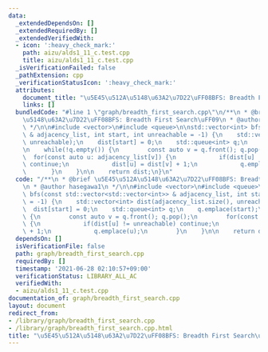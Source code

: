 ```yaml
---
data:
  _extendedDependsOn: []
  _extendedRequiredBy: []
  _extendedVerifiedWith:
  - icon: ':heavy_check_mark:'
    path: aizu/alds1_11_c.test.cpp
    title: aizu/alds1_11_c.test.cpp
  _isVerificationFailed: false
  _pathExtension: cpp
  _verificationStatusIcon: ':heavy_check_mark:'
  attributes:
    document_title: "\u5E45\u512A\u5148\u63A2\u7D22\uFF08BFS: Breadth First Search\uFF09"
    links: []
  bundledCode: "#line 1 \"graph/breadth_first_search.cpp\"\n/**\n * @brief \u5E45\u512A\
    \u5148\u63A2\u7D22\uFF08BFS: Breadth First Search\uFF09\n * @author hasegawa1\n\
    \ */\n\n#include <vector>\n#include <queue>\n\nstd::vector<int> bfs(const std::vector<std::vector<int>>\
    \ & adjacency_list, int start, int unreachable = -1) {\n    std::vector<int> dist(adjacency_list.size(),\
    \ unreachable);\n    dist[start] = 0;\n    std::queue<int> q;\n    q.emplace(start);\n\
    \n    while(!q.empty()) {\n        const auto v = q.front(); q.pop();\n      \
    \  for(const auto u: adjacency_list[v]) {\n            if(dist[u] != unreachable)\
    \ continue;\n            dist[u] = dist[v] + 1;\n            q.emplace(u);\n \
    \       }\n    }\n\n    return dist;\n}\n"
  code: "/**\n * @brief \u5E45\u512A\u5148\u63A2\u7D22\uFF08BFS: Breadth First Search\uFF09\
    \n * @author hasegawa1\n */\n\n#include <vector>\n#include <queue>\n\nstd::vector<int>\
    \ bfs(const std::vector<std::vector<int>> & adjacency_list, int start, int unreachable\
    \ = -1) {\n    std::vector<int> dist(adjacency_list.size(), unreachable);\n  \
    \  dist[start] = 0;\n    std::queue<int> q;\n    q.emplace(start);\n\n    while(!q.empty())\
    \ {\n        const auto v = q.front(); q.pop();\n        for(const auto u: adjacency_list[v])\
    \ {\n            if(dist[u] != unreachable) continue;\n            dist[u] = dist[v]\
    \ + 1;\n            q.emplace(u);\n        }\n    }\n\n    return dist;\n}\n"
  dependsOn: []
  isVerificationFile: false
  path: graph/breadth_first_search.cpp
  requiredBy: []
  timestamp: '2021-06-28 02:10:57+09:00'
  verificationStatus: LIBRARY_ALL_AC
  verifiedWith:
  - aizu/alds1_11_c.test.cpp
documentation_of: graph/breadth_first_search.cpp
layout: document
redirect_from:
- /library/graph/breadth_first_search.cpp
- /library/graph/breadth_first_search.cpp.html
title: "\u5E45\u512A\u5148\u63A2\u7D22\uFF08BFS: Breadth First Search\uFF09"
---
```

